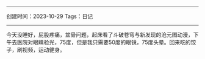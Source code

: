 
---

创建时间：2023-10-29
Tags：日记

---

今天没睡好，屁股疼痛，盆骨问题，起床看了斗破苍穹与新发现的沧元图动漫，下午去医院对眼睛验光，75度，但是我只需要50度的眼镜，75度头晕。回来吃的饺子，刷视频，运动健身。